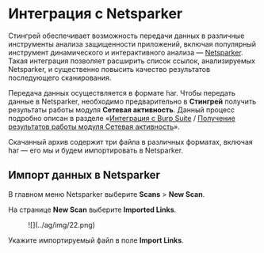 # Интеграция с Netsparker

Стингрей обеспечивает возможность передачи данных в различные инструменты анализа защищенности приложений, включая популярный инструмент динамического и интерактивного анализа — [Netsparker](https://www.netsparker.com/). Такая интеграция позволяет расширить список ссылок, анализируемых Netsparker, и существенно повысить качество результатов последующего сканирования. 

Передача данных осуществляется в формате har. Чтобы передать данные в Netsparker, необходимо предварительно в **Стингрей** получить результаты работы модуля **Сетевая активность**. Данный процесс подробно описан в разделе «[Интеграция c Burp Suite](../integraciya_c_burp_suite/#c-burp-suite) / [Получение результатов работы модуля Сетевая активность](../integraciya_c_burp_suite/#_1)».

Скачанный архив содержит три файла в различных форматах, включая har — его мы и будем импортировать в Netsparker.

## Импорт данных в Netsparker

В главном меню Netsparker выберите **Scans** > **New Scan**.

На странице **New Scan** выберите **Imported Links**.

<figure markdown>![](../ag/img/22.png)</figure>

Укажите импортируемый файл в поле **Import Links**.
